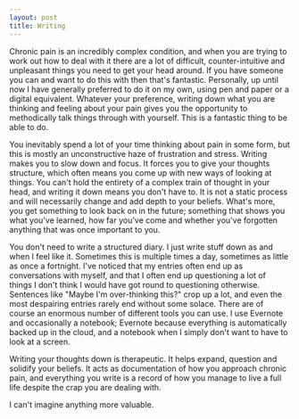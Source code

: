 ```yaml
---
layout: post
title: Writing
---
```

Chronic pain is an incredibly complex condition, and when you are trying to work out how to deal with it there are a lot of difficult, counter-intuitive and unpleasant things you need to get your head around. If you have someone you can and want to do this with then that's fantastic. Personally, up until now I have generally preferred to do it on my own, using pen and paper or a digital equivalent. Whatever your preference, writing down what you are thinking and feeling about your pain gives you the opportunity to methodically talk things through with yourself. This is a fantastic thing to be able to do.

You inevitably spend a lot of your time thinking about pain in some form, but this is mostly an unconstructive haze of frustration and stress. Writing makes you to slow down and focus. It forces you to give your thoughts structure, which often means you come up with new ways of looking at things. You can't hold the entirety of a complex train of thought in your head, and writing it down means you don't have to. It is not a static process and will necessarily change and add depth to your beliefs. What's more, you get something to look back on in the future; something that shows you what you've learned, how far you've come and whether you've forgotten anything that was once important to you.

You don't need to write a structured diary. I just write stuff down as and when I feel like it. Sometimes this is multiple times a day, sometimes as little as once a fortnight. I've noticed that my entries often end up as conversations with myself, and that I often end up questioning a lot of things I don't think I would have got round to questioning otherwise. Sentences like "Maybe I'm over-thinking this?" crop up a lot, and even the most despairing entries rarely end without some solace. There are of course an enormous number of different tools you can use. I use Evernote and occasionally a notebook; Evernote because everything is automatically backed up in the cloud, and a notebook when I simply don't want to have to look at a screen.

Writing your thoughts down is therapeutic. It helps expand, question and solidify your beliefs. It acts as documentation of how you approach chronic pain, and everything you write is a record of how you manage to live a full life despite the crap you are dealing with.

I can't imagine anything more valuable.
